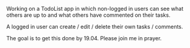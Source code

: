 Working on a TodoList app in which non-logged in users can see what others are up to and what others have commented on their tasks.

A logged in user can create / edit / delete their own tasks / comments.

The goal is to get this done by 19.04. Please join me in prayer.